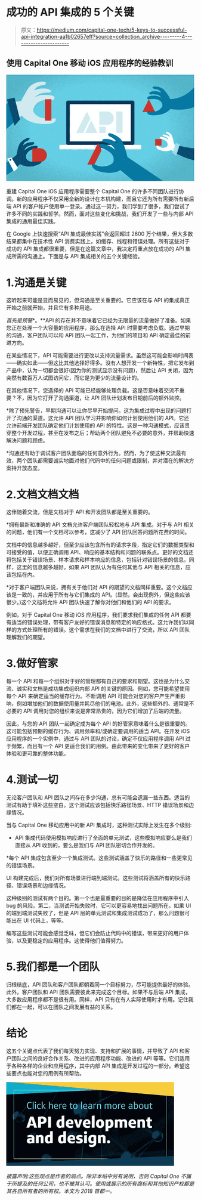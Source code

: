# 成功的 API 集成的 5 个关键

> 原文：<https://medium.com/capital-one-tech/5-keys-to-successful-api-integration-aa1b02657eff?source=collection_archive---------4----------------------->

## 使用 Capital One 移动 iOS 应用程序的经验教训

![](img/10057f828e9ab762b850f602650a63f0.png)

重建 Capital One iOS 应用程序需要整个 Capital One 的许多不同团队进行协调。新的应用程序不仅采用全新的设计在本机构建，而且它还为所有需要所有新后端 API 的客户帐户使用单一登录。通过这一努力，我们学到了很多，我们尝试了许多不同的实践和哲学。然而，面对这些变化和挑战，我们开发了一些与内部 API 集成的通用最佳实践。

在 Google 上快速搜索“API 集成最佳实践”会返回超过 2600 万个结果，但大多数结果都集中在技术性 API 消费实践上，如缓存、线程和错误处理。所有这些对于成功的 API 集成都很重要，但是在这篇文章中，我决定将重点放在成功的 API 集成所需的沟通上。下面是与 API 集成相关的五个关键经验。

# 1.沟通是关键

这听起来可能是显而易见的，但沟通是至关重要的。它应该在与 API 的集成真正开始之前就开始，并且它有多种用途。

*首先是预警**。**API 的存在并不意味着它已经为无限量的流量做好了准备。如果您正在处理一个大容量的应用程序，那么在选择 API 时需要考虑负载。通过早期的沟通，客户团队可以和 API 团队一起工作，为他们的项目和 API 确定最佳的前进方向。

在某些情况下，API 可能需要进行更改以支持流量需求。虽然这可能会影响时间表——确实如此——但这比其他选择好得多。没有人想开发一个新特性，把它发布到产品中，认为一切都会很好(因为你的测试显示没有问题)，然后让 API 关闭，因为突然有数百万人试图访问它，而它是为更少的流量设计的。

在其他情况下，您选择的 API 可能已经能够处理负载。这是否意味着交流不重要？不，因为它打开了沟通渠道，让 API 团队计划发布日期前后的额外监控。

*除了预先警告，早期沟通可以让你尽早开始提问。这为集成过程中出现的问题打开了沟通的渠道。这允许 API 团队学习并影响你如何计划使用他们的 API。它还允许前端开发团队确定他们计划使用的 API 的特性。这是一种沟通模式，应该贯穿整个开发过程，甚至在发布之后；帮助两个团队避免不必要的意外，并帮助快速解决问题和顾虑。

*沟通还有助于调试客户团队面临的任何意外行为。然而，为了使这种交流最有效，两个团队都需要诚实地面对他们代码中的任何问题或限制，并对潜在的解决方案持开放态度。

# 2.文档文档文档

这伴随着交流，但是文档对于 API 和开发团队都是至关重要的。

*拥有最新和准确的 API 文档允许客户端团队轻松地与 API 集成。对于与 API 相关的问题，他们有一个文档可以参考，这减少了 API 团队回答问题所花费的时间。

文档中的信息越多越好，但至少应该包含所有的请求字段，指定它们的数据类型和可接受的值，以便正确调用 API、响应的基本结构和问题的联系点。更好的文档还将包括关于错误场景、样本请求和样本响应的信息，包括针对错误场景的信息。同样，这里的信息越多越好。如果 API 团队认为有任何其他与 API 相关的信息，应该包括在内。

*对于客户端团队来说，拥有关于他们对 API 的期望的文档同样重要。这个文档应该是一致的，并应用于所有与它们集成的 API。(显然，会出现例外，但这些应该很少。)这个文档将允许 API 团队快速了解你对他们和他们的 API 的要求。

例如，对于 Capital One 移动 iOS 应用程序，我们要求我们集成的任何 API 都要有适当的错误处理，带有客户友好的错误消息和特定的响应格式。这允许我们以同样的方式处理所有的错误。这个需求在我们的文档中进行了交流，所以 API 团队理解我们的期望。

# 3.做好管家

每一个 API 和每一个组织对于好的管理都有自己的要求和期望。这也是为什么交流、诚实和文档是成功集成组织内部 API 的关键的原因。例如，您可能希望使用每个 API 来确定适当的缓存行为。不断调用 API 可能会对您的客户产生严重影响，例如增加他们的数据使用量并耗尽他们的电池。此外，这些额外的、通常是不必要的 API 调用对您的组织来说是非常昂贵的，因为它们增加了后端的流量。

因此，与您的 API 团队一起确定成为每个 API 的好管家意味着什么是很重要的。这可能包括预期的缓存行为、调用频率和/或确定要调用的适当 API。在开发 iOS 应用程序的一个实例中，通过与 API 团队的讨论，确定不仅应用程序调用 API 过于频繁，而且有一个 API 更适合我们的用例。由此带来的变化带来了更好的客户体验和更可靠的整体功能。

# 4.测试一切

无论客户团队和 API 团队之间存在多少沟通，总有可能会遗漏一些东西。适当的测试有助于填补这些空白。这个测试应该包括快乐路径场景、HTTP 错误场景和边缘情况。

当与 Capital One 移动应用中的新 API 集成时，这种测试实际上发生在多个级别:

* API 集成代码使用模拟响应进行了全面的单元测试，这些模拟响应要么是我们直接从 API 收到的，要么是我们与 API 团队密切合作开发的。

*每个 API 集成包含至少一个集成测试。这些测试涵盖了快乐的路径和一些更常见的错误场景。

UI 构建完成后，我们对所有场景进行端到端测试。这些测试将涵盖所有的快乐路径、错误场景和边缘情况。

这种级别的测试有两个目的。第一个也是最重要的目的是降低在应用程序中引入 bug 的风险。第二，当测试开始失败时，它可以更容易地找出问题所在。如果 UI 的端到端测试失败了，但是 API 层的单元测试和集成测试成功了，那么问题很可能出在 UI 代码上，等等。

编写这些测试可能会感觉乏味，但它们会防止代码中的错误，带来更好的用户体验，以及更稳定的应用程序。这使得他们值得努力。

# 5.我们都是一个团队

归根结底，API 团队和客户团队都朝着同一个目标努力，尽可能提供最好的体验。此外，客户团队和 API 团队需要彼此来完成这个目标。如果不与后端 API 集成，大多数应用程序都不是很有用。同样，API 只有在有人实际使用时才有用。记住我们都在一起，可以在团队之间发展有益的关系。

# 结论

这五个关键点代表了我们每天努力实现、支持和扩展的事情，并导致了 API 和客户团队之间的良好合作关系、改进的应用程序功能、改进的 API 等等。它们适用于各种各样的企业和应用程序，其中内部 API 集成是开发过程的一部分。希望这些要点也能对您的用例有所帮助。

[![](img/c6c5bb1f3967049ba012aebf5757e08d.png)](https://medium.com/capital-one-tech/api/home)

*披露声明:这些观点是作者的观点。除非本帖中另有说明，否则 Capital One 不属于所提及的任何公司，也不被其认可。使用或展示的所有商标和其他知识产权都是其各自所有者的所有权。本文为 2018 首都一。*